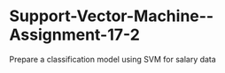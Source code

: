# Support-Vector-Machine--Assignment-17-2
 Prepare a classification model using SVM for salary data 
